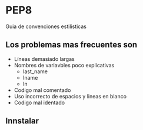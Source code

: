 # PEP8

Guia de convenciones estilisticas

## Los problemas mas frecuentes son

- Líneas demasiado largas
- Nombres de variavbles poco explicativas 
    - last_name
    - lname
    - ln
- Codigo mal comentado
- Uso incorrecto de espacios y lineas en blanco
- Codigo mal identado

## Innstalar

